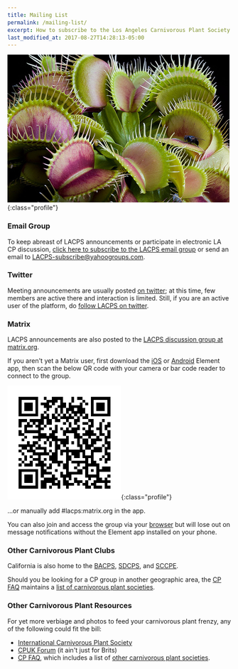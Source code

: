 ```yaml
---
title: Mailing List
permalink: /mailing-list/
excerpt: How to subscribe to the Los Angeles Carnivorous Plant Society mailing list.
last_modified_at: 2017-08-27T14:28:13-05:00
---
```


![Photograph of Ivan Snyder's venus flytrap - a carnivorous plant - an an LACPS meeting in Los Angeles, California](/sites/default/files/photos/5_17364713682c96f32f38.jpg){:class="profile"}

### Email Group

To keep abreast of LACPS announcements or participate in electronic LA CP discussion, [click here to subscribe to the LACPS email group](https://groups.yahoo.com/neo/groups/LACPS/info) or send an email to [LACPS-subscribe@yahoogroups.com](mailto:LACPS-subscribe@yahoogroups.com).

### Twitter

Meeting announcements are usually posted [on twitter](https://twitter.com/lacarnivores); at this time, few members are active there and interaction is limited. Still, if you are an active user of the platform, do [follow LACPS on twitter](https://twitter.com/lacarnivores).

### Matrix

LACPS announcements are also posted to the [LACPS discussion group at matrix.org](https://matrix.to/#/!DXmAThJLnBqekJPuum:matrix.org?via=matrix.org).

If you aren't yet a Matrix user, first download the [iOS](https://apps.apple.com/app/vector/id1083446067) or [Android](https://play.google.com/store/apps/details?id=im.vector.app) Element app, then scan the below QR code with your camera or bar code reader to connect to the group.

![LACPS Matrix group QR code](/assets/images/pages/lacps-matrix-group.png){:class="profile"}

...or manually add #lacps:matrix.org in the app.

You can also join and access the group via your [browser](https://matrix.to/#/!DXmAThJLnBqekJPuum:matrix.org?via=matrix.org) but will lose out on message notifications without the Element app installed on your phone.

### Other Carnivorous Plant Clubs

California is also home to the [BACPS](https://www.bacps.org/), [SDCPS](https://www.sandiegocarnivorousplantsociety.com/), and [SCCPE](https://sccpe.org/). 

Should you be looking for a CP group in another geographic area, the [CP FAQ](http://www.sarracenia.com/faq.html) maintains a [list of carnivorous plant societies](http://sarracenia.com/faq/faq6100.html).

### Other Carnivorous Plant Resources

For yet more verbiage and photos to feed your carnivorous plant frenzy, any of the following could fit the bill:
* [International Carnivorous Plant Society](http://carnivorousplants.org/)
* [CPUK Forum](http://www.cpukforum.com/) (it ain't just for Brits)
* [CP FAQ](http://www.sarracenia.com/faq.html), which includes a list of [other carnivorous plant societies](http://sarracenia.com/faq/faq6100.html).

